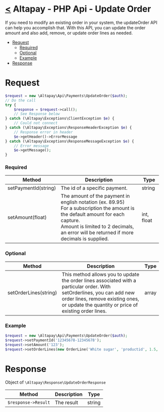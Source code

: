 [<](../index.md) Altapay - PHP Api - Update Order
================================================================

If you need to modify an existing order in your system, the updateOrder API can help you accomplish that. With this API, you can update the order amount and also add, remove, or update order lines as needed. 

- [Request](#request)
    + [Required](#required)
    + [Optional](#optional)
    + [Example](#example)
- [Response](#response)

# Request

```php
$request = new \Altapay\Api\Payments\UpdateOrder($auth);
// Do the call
try {
    $response = $request->call();
    // See Response below
} catch (\Altapay\Exceptions\ClientException $e) {
    // Could not connect
} catch (\Altapay\Exceptions\ResponseHeaderException $e) {
    // Response error in header
    $e->getHeader()->ErrorMessage
} catch (\Altapay\Exceptions\ResponseMessageException $e) {
    // Error message
    $e->getMessage();
}
```

### Required

| Method  | Description | Type |
|---|---|---|
| setPaymentId(string) | The id of a specific payment. | string
| setAmount(float) | The amount of the payment in english notation (ex. 89.95)<br />For a subscription the amount is the default amount for each capture.<br />Amount is limited to 2 decimals, an error will be returned if more decimals is supplied. | int, float

### Optional

| Method  | Description | Type |
|---|---|---|
| setOrderLines(string) | This method allows you to update the order lines associated with a particular order. With setOrderlines, you can add new order lines, remove existing ones, or update the quantity or price of existing order lines. | array

### Example

```php
$request = new \Altapay\Api\Payments\UpdateOrder($auth);
$request->setPaymentId('12345678-12345678');
$request->setAmount('123');
$request->setOrderLines(new OrderLine('White sugar', 'productid', 1.5, 5.75));
```

# Response

Object of `\Altapay\Response\UpdateOrderResponse`

| Method                          | Description                            | Type   |
|---------------------------------|----------------------------------------|--------|
| `$response->Result`             | The result                             | string |
